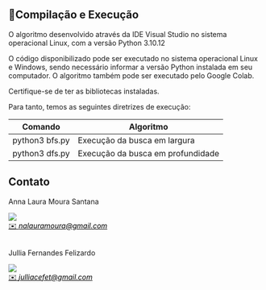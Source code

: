 ##  👾Compilação e Execução

O algoritmo desenvolvido através da IDE Visual Studio no sistema operacional Linux, com a versão Python 3.10.12 

O código disponibilizado pode ser executado no sistema operacional Linux e Windows, sendo necessário informar a versão Python instalada em seu computador. O algoritmo também pode ser executado pelo Google Colab.

Certifique-se de ter as bibliotecas instaladas.

Para tanto, temos as seguintes diretrizes de execução:

| Comando                |  Algoritmo                                                                                           |                     
| -----------------------| ------------------------------------------------------------------------------------------------- |
|  python3      bfs.py          | Execução da busca em largura                                   |
|  python3      dfs.py          | Execução da busca em profundidade                                   |


## Contato
<div>
 <p align="justify"> Anna Laura Moura Santana</p>
 <a href="https://t.me/">
 <img align="center" src="https://img.shields.io/badge/Telegram-2CA5E0?style=for-the-badge&logo=telegram&logoColor=white"/> 
 </div>
<a style="color:black" href="mailto:nalauramoura@gmail.com?subject=[GitHub]%20Source%20Dynamic%20Lists">
✉️ <i>nalauramoura@gmail.com</i>
</a>



<div>
 <br><p align="justify"> Jullia Fernandes Felizardo</p>
 <a href="https://t.me/JulliaFernandes">
 <img align="center" src="https://img.shields.io/badge/Telegram-2CA5E0?style=for-the-badge&logo=telegram&logoColor=white"/> 
 </div>
<a style="color:black" href="mailto:julliacefet@gmail.com?subject=[GitHub]%20Source%20Dynamic%20Lists">
✉️ <i>julliacefet@gmail.com</i>
</a>
